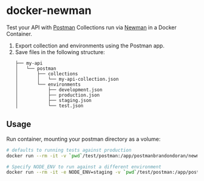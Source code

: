 # docker-newman

Test your API with [Postman](https://www.getpostman.com/) Collections run via [Newman](https://github.com/postmanlabs/newman) in a Docker Container.

1. Export collection and environments using the Postman app.
1. Save files in the following structure:
    ```text
    ├── my-api
    │   └── postman
    │       ├── collections
    │       │   └── my-api-collection.json
    │       └── environments
    │           ├── development.json
    │           ├── production.json
    │           ├── staging.json
    │           └── test.json
    ```

## Usage

Run container, mounting your postman directory as a volume:

```bash
# defaults to running tests against production
docker run --rm -it -v `pwd`/test/postman:/app/postmanbrandondoran/newman

# Specify NODE_ENV to run against a different environment
docker run --rm -it -e NODE_ENV=staging -v `pwd`/test/postman:/app/postmanbrandondoran/newman
```
